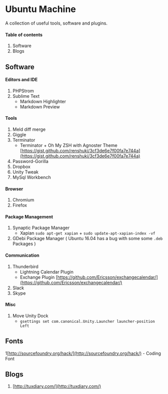 # Ubuntu Machine
A collection of useful tools, software and plugins.   

#### Table of contents

1. Software
2. Blogs


## Software 

#### Editors and IDE

1. PHPStrom
2. Sublime Text
    - Markdown Highlighter
    - Markdown Preview

#### Tools

1. Meld diff merge
2. Giggle
3. Terminator
	-	Terminator + Oh My ZSH with Agnoster Theme [https://gist.github.com/renshuki/3cf3de6e7f00fa7e744a](https://gist.github.com/renshuki/3cf3de6e7f00fa7e744a)
4. Password-Gorilla
5. Dropbox
6. Unity Tweak
7. MySql Workbench

#### Browser

1. Chromium
2. Firefox

#### Package Management

1. Synaptic Package Manager
    - Xapian `sudo apt-get xapian` + `sudo update-apt-xapian-index -vf`
2. GDebi Package Manager ( Ubuntu 16.04 has a bug with some some `.deb` Packages )
 
#### Communication

1. Thunderbird
    - Lightning Calendar Plugin
    - Exchange Plugin [https://github.com/Ericsson/exchangecalendar/](https://github.com/Ericsson/exchangecalendar/)
2. Slack
3. Skype

#### Misc

1. Move Unity Dock
	- `gsettings set com.canonical.Unity.Launcher launcher-position Left`

## Fonts

1[http://sourcefoundry.org/hack/](http://sourcefoundry.org/hack/) - Coding Font

## Blogs

1. [http://tuxdiary.com/](http://tuxdiary.com/)